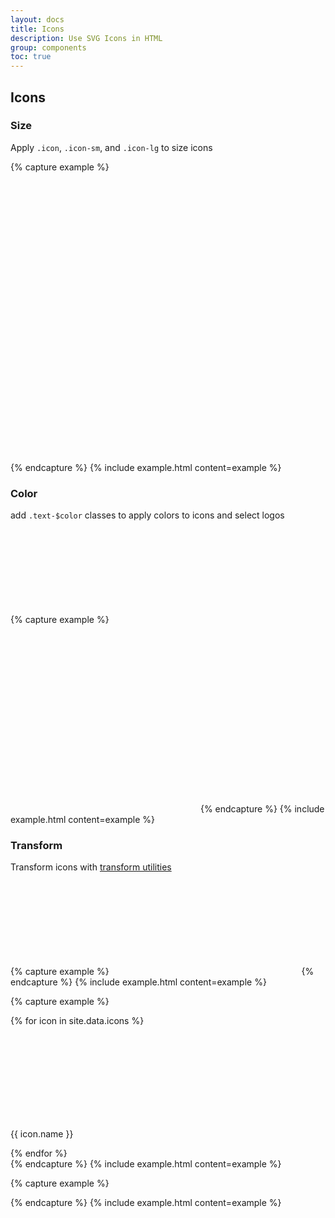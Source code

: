 ```yaml
---
layout: docs
title: Icons
description: Use SVG Icons in HTML
group: components
toc: true
---
```


## Icons

### Size

Apply `.icon`, `.icon-sm`, and `.icon-lg` to size icons

{% capture example %}
<div class="row row-cols-3">
  <svg class="icon-sm">
    <use xlink:href="#flo_tomahawk" />
  </svg>
  <svg class="icon">
    <use xlink:href="#flo_tomahawk" />
  </svg>
  <svg class="icon-lg">
    <use xlink:href="#flo_tomahawk" />
  </svg>
</div>
{% endcapture %}
{% include example.html content=example %}


### Color

add `.text-$color` classes to apply colors to icons and select logos

{% capture example %}
<svg>
  <use xlink:href="#hawk_flosports_logo" />
</svg>
<svg class="text-primary">
  <use xlink:href="#hawk_flosports_logo" />
</svg>
<svg class="text-primary bg-black">
  <use xlink:href="#hawk_flosports_logo" />
</svg>
{% endcapture %}
{% include example.html content=example %}

### Transform

Transform icons with [transform utilities](/docs/utilities/transform)

{% capture example %}
<svg class="rotate-180">
  <use xlink:href="#right_arrow" />
</svg>
{% endcapture %}
{% include example.html content=example %}

{% capture example %}
<div class="row">
{% for icon in site.data.icons %}
<div class="col-6 col-md-2 d-flex flex-column align-items-center justify-content-center">
  <svg class="icon">
    <use xlink:href="#{{ icon.name }}" />
  </svg>
  <p class="caption">{{ icon.name }}</p>
</div>
{% endfor %}
</div>
{% endcapture %}
{% include example.html content=example %}

{% capture example %}
<section>

{% endcapture %}
{% include example.html content=example %}
